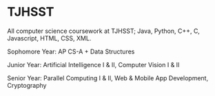 # TJHSST
 All computer science coursework at TJHSST; Java, Python, C++, C, Javascript, HTML, CSS, XML.

Sophomore Year: AP CS-A + Data Structures

Junior Year: Artificial Intelligence I & II, Computer Vision I & II

Senior Year: Parallel Computing I & II, Web & Mobile App Development, Cryptography
